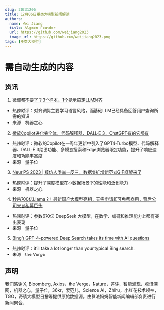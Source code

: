 ```yaml
---
slug: 20231206
title: 12月06日垂类大模型新闻解读
authors:
  name: Wei Jiang
  title: Algmon Founder
  url: https://github.com/weijiang2023
  image_url: https://github.com/weijiang2023.png
tags: [垂类大模型]
---
```


# 需自动生成的内容
## 资讯

1. [微调都不要了？3个样本、1个提示搞定LLM对齐](https://mp.weixin.qq.com/s/28ltYJ7h14ooSMGGQV7Brg)
* 热辣时评：对齐调优主要学习语言风格，而基础LLM已经具备回答用户查询所需的知识
* 来源：机器之心

2. [微软Copilot进化完全体，代码解释器、DALL·E 3，ChatGPT有的它都有](https://mp.weixin.qq.com/s/3LJCrIi8PZ_JJL2LuxwPRg)
* 热辣时评：微软的Copilot在一周年更新中引入了GPT4-Turbo模型、代码解释器、DALL·E 3绘图功能、多模态搜索和Edge浏览器限定功能，提升了响应速度和功能丰富度
* 来源：量子位

3. [NeurIPS 2023 | 模仿人类举一反三，数据集扩增新范式GIF框架来了](https://mp.weixin.qq.com/s/KSerud_h9KIDZWs3fVZXHQ)
* 热辣时评：提升了深度模型在小数据场景下的性能和泛化能力
* 来源：机器之心

4. [秒杀700亿Llama 2！最新国产大模型亮相，无需申请即可免费商用，背后公司来自私募巨头](https://mp.weixin.qq.com/s/G5WlqpBBWlmHMB8sUGTv5Q)
* 热辣时评：参数670亿 DeepSeek 大模型，在数学、编码和推理能力上都有突出表现
* 来源：量子位

5. [Bing’s GPT-4-powered Deep Search takes its time with AI questions](https://www.theverge.com/2023/12/5/23989407/bing-deep-search-gpt-4-microsoft)
* 热辣时评：it’ll take a lot longer than your typical Bing search.
* 来源：the Verge

## 声明

我们感谢 X, Bloomberg, Axios，the Verge，Nature，差评，智能涌现，腾讯深网，机器之心，量子位，36kr，爱范儿，Science AI，Zhihu，小红花技术领袖，TGO，奇绩大模型日报等提供原始数据源。由算法妈妈智能新闻编辑部负责进行新闻聚合。